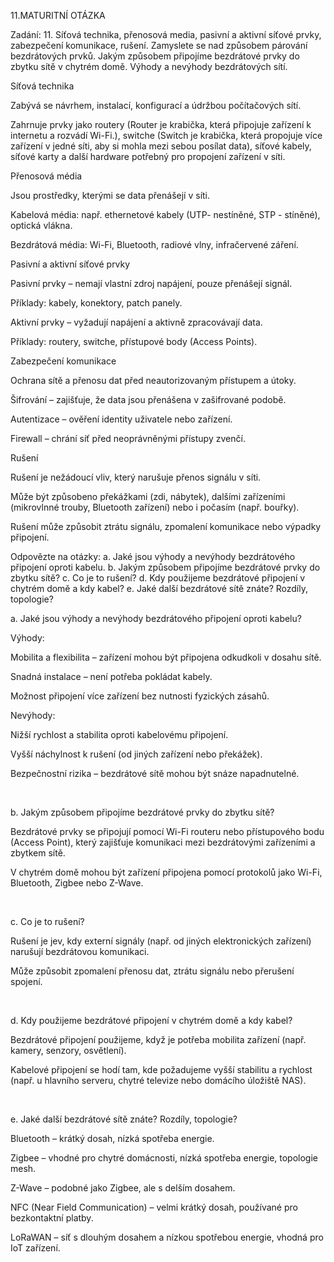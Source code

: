 11.MATURITNÍ OTÁZKA

Zadání: 11. Síťová technika, přenosová media, pasivní a aktivní síťové prvky, zabezpečení komunikace, rušení. Zamyslete se nad způsobem párování bezdrátových prvků. Jakým způsobem připojíme bezdrátové prvky do zbytku sítě v chytrém domě. Výhody a nevýhody bezdrátových sítí. 

Síťová technika 

Zabývá se návrhem, instalací, konfigurací a údržbou počítačových sítí. 

Zahrnuje prvky jako routery (Router je krabička, která připojuje zařízení k internetu a rozvádí Wi-Fi.), switche (Switch je krabička, která propojuje více zařízení v jedné síti, aby si mohla mezi sebou posílat data), síťové kabely, síťové karty a další hardware potřebný pro propojení zařízení v síti. 

Přenosová média 

Jsou prostředky, kterými se data přenášejí v síti.  

Kabelová média: např. ethernetové kabely (UTP- nestíněné, STP - stíněné), optická vlákna. 

Bezdrátová média: Wi-Fi, Bluetooth, radiové vlny, infračervené záření. 

Pasivní a aktivní síťové prvky 

Pasivní prvky – nemají vlastní zdroj napájení, pouze přenášejí signál.  

Příklady: kabely, konektory, patch panely. 

Aktivní prvky – vyžadují napájení a aktivně zpracovávají data.  

Příklady: routery, switche, přístupové body (Access Points). 

Zabezpečení komunikace 

Ochrana sítě a přenosu dat před neautorizovaným přístupem a útoky.  

Šifrování – zajišťuje, že data jsou přenášena v zašifrované podobě. 

Autentizace – ověření identity uživatele nebo zařízení. 

Firewall – chrání síť před neoprávněnými přístupy zvenčí. 

Rušení 

Rušení je nežádoucí vliv, který narušuje přenos signálu v síti.  

Může být způsobeno překážkami (zdi, nábytek), dalšími zařízeními (mikrovlnné trouby, Bluetooth zařízení) nebo i počasím (např. bouřky). 

Rušení může způsobit ztrátu signálu, zpomalení komunikace nebo výpadky připojení. 



Odpovězte na otázky: a. Jaké jsou výhody a nevýhody bezdrátového připojení oproti kabelu. b. Jakým způsobem připojíme bezdrátové prvky do zbytku sítě? c. Co je to rušení? d. Kdy použijeme bezdrátové připojení v chytrém domě a kdy kabel? e. Jaké další bezdrátové sítě znáte? Rozdíly, topologie?

a. Jaké jsou výhody a nevýhody bezdrátového připojení oproti kabelu? 

Výhody: 

Mobilita a flexibilita – zařízení mohou být připojena odkudkoli v dosahu sítě. 

Snadná instalace – není potřeba pokládat kabely. 

Možnost připojení více zařízení bez nutnosti fyzických zásahů. 

Nevýhody: 

Nižší rychlost a stabilita oproti kabelovému připojení. 

Vyšší náchylnost k rušení (od jiných zařízení nebo překážek). 

Bezpečnostní rizika – bezdrátové sítě mohou být snáze napadnutelné. 

 

b. Jakým způsobem připojíme bezdrátové prvky do zbytku sítě? 

Bezdrátové prvky se připojují pomocí Wi-Fi routeru nebo přístupového bodu (Access Point), který zajišťuje komunikaci mezi bezdrátovými zařízeními a zbytkem sítě. 

V chytrém domě mohou být zařízení připojena pomocí protokolů jako Wi-Fi, Bluetooth, Zigbee nebo Z-Wave. 

 

c. Co je to rušení? 

Rušení je jev, kdy externí signály (např. od jiných elektronických zařízení) narušují bezdrátovou komunikaci. 

Může způsobit zpomalení přenosu dat, ztrátu signálu nebo přerušení spojení. 

 

d. Kdy použijeme bezdrátové připojení v chytrém domě a kdy kabel? 

Bezdrátové připojení použijeme, když je potřeba mobilita zařízení (např. kamery, senzory, osvětlení). 

Kabelové připojení se hodí tam, kde požadujeme vyšší stabilitu a rychlost (např. u hlavního serveru, chytré televize nebo domácího úložiště NAS). 

 

e. Jaké další bezdrátové sítě znáte? Rozdíly, topologie? 

Bluetooth – krátký dosah, nízká spotřeba energie. 

Zigbee – vhodné pro chytré domácnosti, nízká spotřeba energie, topologie mesh. 

Z-Wave – podobné jako Zigbee, ale s delším dosahem. 

NFC (Near Field Communication) – velmi krátký dosah, používané pro bezkontaktní platby. 

LoRaWAN – síť s dlouhým dosahem a nízkou spotřebou energie, vhodná pro IoT zařízení. 



